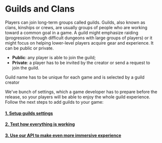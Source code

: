 # Guilds and Clans

Players can join long-term groups called guilds. Guilds, also known as clans, kinships or crews, are usually groups of people who are working toward a common goal in a game. A guild might emphasize raiding (progression through difficult dungeons with large groups of players) or it might focus on helping lower-level players acquire gear and experience. It can be public or private.

* **Public**: any player is able to join the guild;
* **Private**: a player has to be invited by the creator or send a request to join the guild.

Guild name has to be unique for each game and is selected by a guild creator

We've bunch of settings, which a game developer has to prepare before the release, so your players will be able to enjoy the whole guild experience.
Follow the next steps to add guilds to your game:


#### [1. Setup guilds settings](/advanced/guilds/guilds_setup)
#### [2. Test how everything is working](/advanced/guilds/guilds_test)
#### [3. Use our API to make even more immersive experience](/advanced/guilds/guilds_api)
